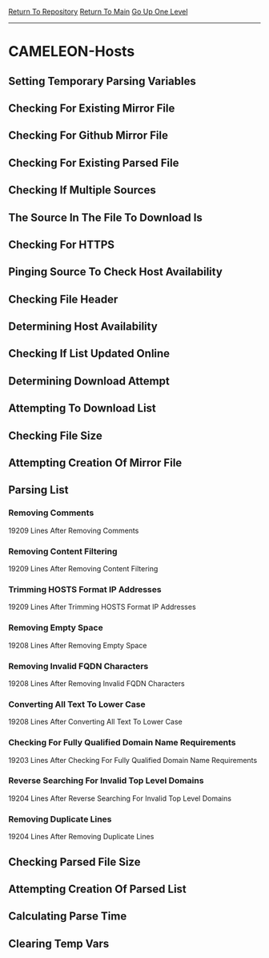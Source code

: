 [Return To Repository](https://github.com/deathbybandaid/piholeparser/)
[Return To Main](https://github.com/deathbybandaid/piholeparser/blob/master/RecentRunLogs/Mainlog.md)
[Go Up One Level](https://github.com/deathbybandaid/piholeparser/blob/master/RecentRunLogs/TopLevelScripts/30-Processing-Blacklists.md)
____________________________________
# CAMELEON-Hosts
## Setting Temporary Parsing Variables
## Checking For Existing Mirror File
## Checking For Github Mirror File
## Checking For Existing Parsed File
## Checking If Multiple Sources
## The Source In The File To Download Is
## Checking For HTTPS
## Pinging Source To Check Host Availability
## Checking File Header
## Determining Host Availability
## Checking If List Updated Online
## Determining Download Attempt
## Attempting To Download List
## Checking File Size
## Attempting Creation Of Mirror File
## Parsing List
### Removing Comments
19209 Lines After Removing Comments
### Removing Content Filtering
19209 Lines After Removing Content Filtering
### Trimming HOSTS Format IP Addresses
19209 Lines After Trimming HOSTS Format IP Addresses
### Removing Empty Space
19208 Lines After Removing Empty Space
### Removing Invalid FQDN Characters
19208 Lines After Removing Invalid FQDN Characters
### Converting All Text To Lower Case
19208 Lines After Converting All Text To Lower Case
### Checking For Fully Qualified Domain Name Requirements
19203 Lines After Checking For Fully Qualified Domain Name Requirements
### Reverse Searching For Invalid Top Level Domains
19204 Lines After Reverse Searching For Invalid Top Level Domains
### Removing Duplicate Lines
19204 Lines After Removing Duplicate Lines
## Checking Parsed File Size
## Attempting Creation Of Parsed List
## Calculating Parse Time
## Clearing Temp Vars

